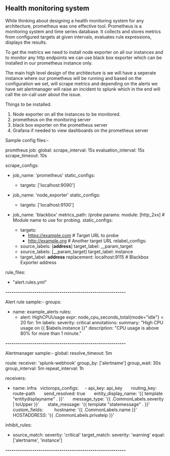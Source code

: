 ## Health monitoring system

While thinking about designing a health monitoring system for any architecture, prometheus was one effective tool.
Prometheus is a monitoring system and time series database. It collects and stores metrics from configured targets at given intervals, evaluates rule expressions, displays the results.

To get the metrics we need to install node exporter on all our instances and to monitor any http endpoints we can use black box exporter which can be installed in our prometheus instance only.

The main high level design of the architecture is we will have a seperate instance where our prometheus will be running and based on the configuration we set, will scrape metrics and depending on the alerts we have set alertmanager will raise an incident to splunk which in the end will call the on-call user about the issue.

Things to be installed.
1. Node exporter on all the instances to be monitored.
2. prometheus on the monitoring server
3. black box exporter on the prometheus server
4. Grafana if needed to view dashboards on the prometheus server


Sample config files:-

promtheus job:
global:
  scrape_interval: 15s
  evaluation_interval: 15s
  scrape_timeout: 10s

scrape_configs:
  - job_name: 'prometheus'
    static_configs:
      - targets: ['localhost:9090']

  - job_name: 'node_exporter'
    static_configs:
      - targets: ['localhost:9100']
  
  - job_name: 'blackbox'
    metrics_path: /probe
    params:
      module: [http_2xx]  # Module name to use for probing.
    static_configs:
      - targets:
          - https://example.com    # Target URL to probe
          - http://example.org     # Another target URL
    relabel_configs:
      - source_labels: [__address__]
        target_label: __param_target
      - source_labels: [__param_target]
        target_label: instance
      - target_label: __address__
        replacement: localhost:9115  # Blackbox Exporter address

rule_files:
  - "alert.rules.yml"

**----------------------------------------------------------**

Alert rule sample:-
groups:
  - name: example_alerts
    rules:
      - alert: HighCPUUsage
        expr: node_cpu_seconds_total{mode="idle"} < 20
        for: 1m
        labels:
          severity: critical
        annotations:
          summary: "High CPU usage on {{ $labels.instance }}"
          description: "CPU usage is above 80% for more than 1 minute."

**----------------------------------------------------------**

Alertmanager sample:-
global:
  resolve_timeout: 5m

route:
  receiver: 'splunk-webhook'
  group_by: ['alertname']
  group_wait: 30s
  group_interval: 5m
  repeat_interval: 1h

receivers:
  - name: infra
  victorops_configs:
    - api_key: api_key
      routing_key: route-path
      send_resolved: true
      entity_display_name: '{{ template "entitydisplayname" . }}'
      message_type: '{{ .CommonLabels.severity | toUpper }}'
      state_message: '{{ template "statemessage" . }}'
      custom_fields:
        hostname: '{{ .CommonLabels.name }}'
        HOSTADDRESS: '{{ .CommonLabels.privateip }}' 

inhibit_rules:
  - source_match:
      severity: 'critical'
    target_match:
      severity: 'warning'
    equal: ['alertname', 'instance']

**----------------------------------------------------------**